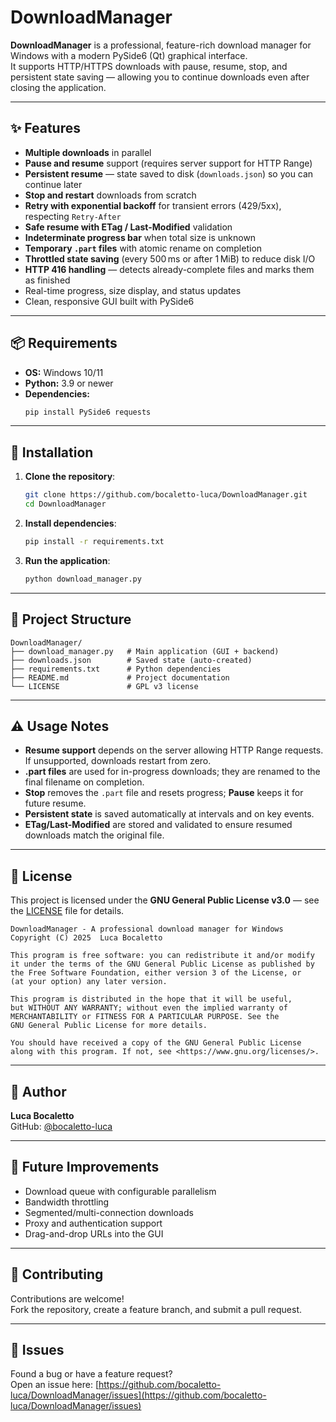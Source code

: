 # DownloadManager

**DownloadManager** is a professional, feature-rich download manager for Windows with a modern PySide6 (Qt) graphical interface.  
It supports HTTP/HTTPS downloads with pause, resume, stop, and persistent state saving — allowing you to continue downloads even after closing the application.

---

## ✨ Features

- **Multiple downloads** in parallel
- **Pause and resume** support (requires server support for HTTP Range)
- **Persistent resume** — state saved to disk (`downloads.json`) so you can continue later
- **Stop and restart** downloads from scratch
- **Retry with exponential backoff** for transient errors (429/5xx), respecting `Retry-After`
- **Safe resume with ETag / Last-Modified** validation
- **Indeterminate progress bar** when total size is unknown
- **Temporary `.part` files** with atomic rename on completion
- **Throttled state saving** (every 500 ms or after 1 MiB) to reduce disk I/O
- **HTTP 416 handling** — detects already-complete files and marks them as finished
- Real-time progress, size display, and status updates
- Clean, responsive GUI built with PySide6

---

## 📦 Requirements

- **OS:** Windows 10/11
- **Python:** 3.9 or newer
- **Dependencies:**
  ```bash
  pip install PySide6 requests
  ```

---

## 🔧 Installation

1. **Clone the repository**:
   ```bash
   git clone https://github.com/bocaletto-luca/DownloadManager.git
   cd DownloadManager
   ```

2. **Install dependencies**:
   ```bash
   pip install -r requirements.txt
   ```

3. **Run the application**:
   ```bash
   python download_manager.py
   ```

---

## 📂 Project Structure

```
DownloadManager/
├── download_manager.py   # Main application (GUI + backend)
├── downloads.json        # Saved state (auto-created)
├── requirements.txt      # Python dependencies
├── README.md             # Project documentation
└── LICENSE               # GPL v3 license
```

---

## ⚠️ Usage Notes

- **Resume support** depends on the server allowing HTTP Range requests. If unsupported, downloads restart from zero.
- **.part files** are used for in-progress downloads; they are renamed to the final filename on completion.
- **Stop** removes the `.part` file and resets progress; **Pause** keeps it for future resume.
- **Persistent state** is saved automatically at intervals and on key events.
- **ETag/Last-Modified** are stored and validated to ensure resumed downloads match the original file.

---

## 📜 License

This project is licensed under the **GNU General Public License v3.0** — see the [LICENSE](LICENSE) file for details.

```
DownloadManager - A professional download manager for Windows
Copyright (C) 2025  Luca Bocaletto

This program is free software: you can redistribute it and/or modify  
it under the terms of the GNU General Public License as published by  
the Free Software Foundation, either version 3 of the License, or  
(at your option) any later version.

This program is distributed in the hope that it will be useful,  
but WITHOUT ANY WARRANTY; without even the implied warranty of  
MERCHANTABILITY or FITNESS FOR A PARTICULAR PURPOSE. See the  
GNU General Public License for more details.

You should have received a copy of the GNU General Public License  
along with this program. If not, see <https://www.gnu.org/licenses/>.
```

---

## 👤 Author

**Luca Bocaletto**  
GitHub: [@bocaletto-luca](https://github.com/bocaletto-luca)

---

## 🚀 Future Improvements

- Download queue with configurable parallelism
- Bandwidth throttling
- Segmented/multi-connection downloads
- Proxy and authentication support
- Drag-and-drop URLs into the GUI

---

## 🤝 Contributing

Contributions are welcome!  
Fork the repository, create a feature branch, and submit a pull request.

---

## 🐞 Issues

Found a bug or have a feature request?  
Open an issue here: [https://github.com/bocaletto-luca/DownloadManager/issues](https://github.com/bocaletto-luca/DownloadManager/issues)
